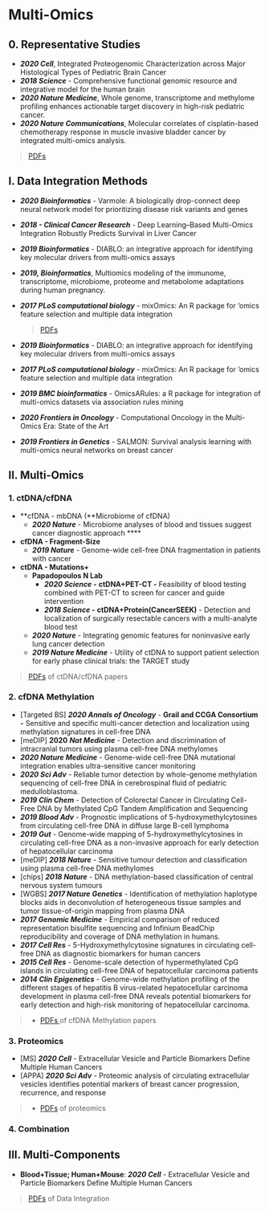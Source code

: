 # Multi-Omics

## 0.  Representative Studies 

* _**2020 Cell**_, Integrated Proteogenomic Characterization across Major Histological Types of Pediatric Brain Cancer
* _**2018 Science**_ - Comprehensive functional genomic resource and integrative model for the human brain
* _**2020 Nature Medicine**_, Whole genome, transcriptome and methylome profiling enhances actionable target discovery in high-risk pediatric cancer.
* _**2020 Nature Communications**_, Molecular correlates of cisplatin-based chemotherapy response in muscle invasive bladder cancer by integrated multi-omics analysis.

> [PDFs](https://cloud.tsinghua.edu.cn/d/928f3f4a8c8d4ab8b8ad/?p=%2F2.%20Precision%20Medicine%2FMulti-Omics&mode=list)

## I. Data Integration Methods

* _**2020 Bioinformatics**_ - Varmole: A biologically drop-connect deep neural network model for prioritizing disease risk variants and genes
* _**2018 - Clinical Cancer Research**_ - Deep Learning–Based Multi-Omics Integration Robustly Predicts Survival in Liver Cancer
* _**2019 Bioinformatics**_ - DIABLO: an integrative approach for identifying key molecular drivers from multi-omics assays
* _**2019, Bioinformatics**_, Multiomics modeling of the immunome, transcriptome, microbiome, proteome and metabolome adaptations during human pregnancy.
* _**2017 PLoS computational biology**_ - mixOmics: An R package for ‘omics feature selection and multiple data integration

  > [PDFs](https://cloud.tsinghua.edu.cn/d/c793c55f3316427a9c15/)

* _**2019 Bioinformatics**_ - DIABLO: an integrative approach for identifying key molecular drivers from multi-omics assays
* _**2017 PLoS computational biology**_ - mixOmics: An R package for ‘omics feature selection and multiple data integration
* _**2019 BMC bioinformatics**_ - OmicsARules: a R package for integration of multi-omics datasets via association rules mining
* _**2020 Frontiers in Oncology**_ - Computational Oncology in the Multi-Omics Era: State of the Art
* _**2019 Frontiers in Genetics**_ - SALMON: Survival analysis learning with multi-omics neural networks on breast cancer

## II. Multi-Omics

### 1. ctDNA/cfDNA <a id="other"></a>

* **cfDNA - mbDNA \(**Microbiome of cfDNA\)
  * _**2020 Nature**_ - Microbiome analyses of blood and tissues suggest cancer diagnostic approach  ****
* **cfDNA - Fragment-Size**
  * _**2019 Nature**_ - Genome-wide cell-free DNA fragmentation in patients with cancer
* **ctDNA - Mutations+** 
  * **Papadopoulos N Lab**
    * _**2020 Science -**_ **ctDNA+PET-CT -** Feasibility of blood testing combined with PET-CT to screen for cancer and guide intervention
    * _**2018 Science -**_ **ctDNA+Protein\(CancerSEEK\)** - Detection and localization of surgically resectable cancers with a multi-analyte blood test
  * _**2020 Nature**_ - Integrating genomic features for noninvasive early lung cancer detection
  * _**2019 Nature Medicine**_ - Utility of ctDNA to support patient selection for early phase clinical trials: the TARGET study

> [PDFs](https://cloud.tsinghua.edu.cn/d/f72ee6992a1e4ec78044/?p=%2FcfDNA&mode=list) of ctDNA/cfDNA papers

### **2. cfDNA Methylation**

* \[Targeted BS\] _**2020 Annals of Oncology**_ - **Grail and CCGA Consortium -** Sensitive and specific multi-cancer detection and localization using methylation signatures in cell-free DNA
* \[meDIP\] **2020** _**Nat Medicine**_ - Detection and discrimination of intracranial tumors using plasma cell-free DNA methylomes
* _**2020 Nature Medicine**_ - Genome-wide cell-free DNA mutational integration enables ultra-sensitive cancer monitoring
* _**2020 Sci Adv**_ - Reliable tumor detection by whole-genome methylation sequencing of cell-free DNA in cerebrospinal fluid of pediatric medulloblastoma. 
* _**2019 Clin Chem**_ - Detection of Colorectal Cancer in Circulating Cell-Free DNA by Methylated CpG Tandem Amplification and Sequencing
* _**2019 Blood Adv**_ - Prognostic implications of 5-hydroxymethylcytosines from circulating cell-free DNA in diffuse large B-cell lymphoma
* _**2019 Gut**_ - Genome-wide mapping of 5-hydroxymethylcytosines in circulating cell-free DNA as a non-invasive approach for early detection of hepatocellular carcinoma
* \[meDIP\] _**2018 Nature**_ - Sensitive tumour detection and classification using plasma cell-free DNA methylomes
* \[chips\] _**2018 Nature**_ - DNA methylation-based classification of central nervous system tumours
* \[WGBS\] _**2017 Nature Genetics**_ -  Identification of methylation haplotype blocks aids in deconvolution of heterogeneous tissue samples and tumor tissue-of-origin mapping from plasma DNA
* _**2017 Genomic Medicine**_ - Empirical comparison of reduced representation bisulfite sequencing and Infinium BeadChip reproducibility and coverage of DNA methylation in humans.
* _**2017 Cell Res**_ - 5-Hydroxymethylcytosine signatures in circulating cell-free DNA as diagnostic biomarkers for human cancers
* _**2015 Cell Res**_ - Genome-scale detection of hypermethylated CpG islands in circulating cell-free DNA of hepatocellular carcinoma patients 
* _**2014 Clin Epigenetics**_ - Genome-wide methylation profiling of the different stages of hepatitis B virus-related hepatocellular carcinoma development in plasma cell-free DNA reveals potential biomarkers for early detection and high-risk monitoring of hepatocellular carcinoma.

> * [PDFs ](https://cloud.tsinghua.edu.cn/d/f72ee6992a1e4ec78044/?p=%2FcfDNA%2FcfDNA%20Methylation&mode=list)of cfDNA Methylation papers

### 3. Proteomics

* \[MS\] _**2020 Cell**_ - Extracellular Vesicle and Particle Biomarkers Define Multiple Human Cancers
* \[APPA\] _**2020 Sci Adv** -_ Proteomic analysis of circulating extracellular vesicles identifies potential markers of breast cancer progression, recurrence, and response

> * [PDFs](https://cloud.tsinghua.edu.cn/d/f72ee6992a1e4ec78044/?p=%2FProteomics&mode=list) of proteomics



### 4. Combination

## III. Multi-Components

* **Blood+Tissue; Human+Mouse**: _**2020 Cell**_ - Extracellular Vesicle and Particle Biomarkers Define Multiple Human Cancers

> [PDFs](https://cloud.tsinghua.edu.cn/d/f72ee6992a1e4ec78044/?p=%2FData%20Integration&mode=list) of Data Integration


